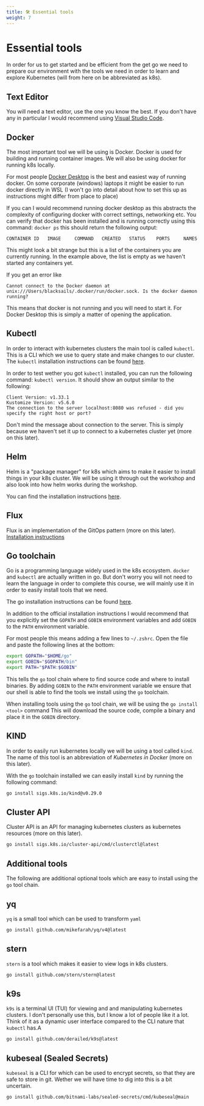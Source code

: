```yaml
---
title: 🛠️ Essential tools
weight: 7
---
```


# Essential tools

In order for us to get started and be efficient from the get go we need to
prepare our environment with the tools we need in order to learn and explore
Kubernetes (will from here on be abbreviated as k8s).

## Text Editor

You will need a text editor, use the one you know the best. If you don't have
any in particular I would recommend using [Visual Studio
Code](https://code.visualstudio.com/).

## Docker

The most important tool we will be using is Docker. Docker is used for building
and running container images. We will also be using docker for running k8s
locally.

For most people [Docker
Desktop](https://www.docker.com/products/docker-desktop/) is the best and
easiest way of running docker. On some corporate (windows) laptops it might be
easier to run docker directly in WSL (I won't go into detail about how to set
this up as instructions might differ from place to place)

If you can I would recommend running docker desktop as this abstracts the
complexity of configuring docker with correct settings, networking etc. You can
verify that docker has been installed and is running correctly using this
command: `docker ps` this should return the following output:

```
CONTAINER ID   IMAGE     COMMAND   CREATED   STATUS    PORTS     NAMES
```

This might look a bit strange but this is a list of the containers you are
currently running. In the example above, the list is empty as we haven't
started any containers yet.

If you get an error like

```
Cannot connect to the Docker daemon at unix:///Users/blacksails/.docker/run/docker.sock. Is the docker daemon running?
```

This means that docker is not running and you will need to start it. For Docker
Desktop this is simply a matter of opening the application.

## Kubectl

In order to interact with kubernetes clusters the main tool is called
`kubectl`. This is a CLI which we use to query state and make changes to our
cluster. The `kubectl` installation instructions can be found
[here](https://kubernetes.io/docs/tasks/tools/).

In order to test wether you got `kubectl` installed, you can run the following
command: `kubectl version`. It should show an output similar to the following:

```
Client Version: v1.33.1
Kustomize Version: v5.6.0
The connection to the server localhost:8080 was refused - did you specify the right host or port?
```

Don't mind the message about connection to the server. This is simply because
we haven't set it up to connect to a kubernetes cluster yet (more on this
later).

## Helm

Helm is a "package manager" for k8s which aims to make it easier to install
things in your k8s cluster. We will be using it through out the workshop and
also look into how helm works during the workshop.

You can find the installation instructions
[here](https://helm.sh/docs/intro/install/).

## Flux

Flux is an implementation of the GitOps pattern (more on this later).
[Installation instructions](https://fluxcd.io/flux/installation/#install-the-flux-cli)

## Go toolchain

Go is a programming language widely used in the k8s ecosystem. `docker` and
`kubectl` are actually written in go. But don't worry you will not need to
learn the language in order to complete this course, we will mainly use it in
order to easily install tools that we need.

The go installation instructions can be found [here](https://go.dev/doc/install).

In addition to the official installation instructions I would recommend that
you explicitly set the `GOPATH` and `GOBIN` environment variables and add
`GOBIN` to the `PATH` environment variable.

For most people this means adding a few lines to `~/.zshrc`. Open the file and
paste the following lines at the bottom:

```bash
export GOPATH="$HOME/go"
export GOBIN="$GOPATH/bin"
export PATH="$PATH:$GOBIN"
```

This tells the `go` tool chain where to find source code and where to install
binaries. By adding `GOBIN` to the `PATH` environment variable we ensure that
our shell is able to find the tools we install using the `go` toolchain.

When installing tools using the `go` tool chain, we will be using the `go
install <tool>` command This will download the source code, compile a binary
and place it in the `GOBIN` directory.

## KIND

In order to easily run kubernetes locally we will be using a tool called
`kind`. The name of this tool is an abbreviation of *Kubernetes in Docker*
(more on this later).

With the `go` toolchain installed we can easily install `kind` by running the
following command:

```bash
go install sigs.k8s.io/kind@v0.29.0
```

## Cluster API

Cluster API is an API for managing kubernetes clusters as kubernetes resources
(more on this later).

```bash
go install sigs.k8s.io/cluster-api/cmd/clusterctl@latest
```

## Additional tools

The following are additional optional tools which are easy to install using the
`go` tool chain.

## yq

`yq` is a small tool which can be used to transform `yaml`

```bash
go install github.com/mikefarah/yq/v4@latest
```

## stern

`stern` is a tool which makes it easier to view logs in k8s clusters.

```bash
go install github.com/stern/stern@latest
```

## k9s

`k9s` is a terminal UI (TUI) for viewing and and manipulating kubernetes
clusters. I don't personally use this, but I know a lot of people like it a
lot. Think of it as a dynamic user interface compared to the CLI nature that
`kubectl` has.A

```bash
go install github.com/derailed/k9s@latest
```

## kubeseal (Sealed Secrets)

`kubeseal` is a CLI for which can be used to encrypt secrets, so that they are
safe to store in git. Wether we will have time to dig into this is a bit
uncertain.

```bash
go install github.com/bitnami-labs/sealed-secrets/cmd/kubeseal@main
```

